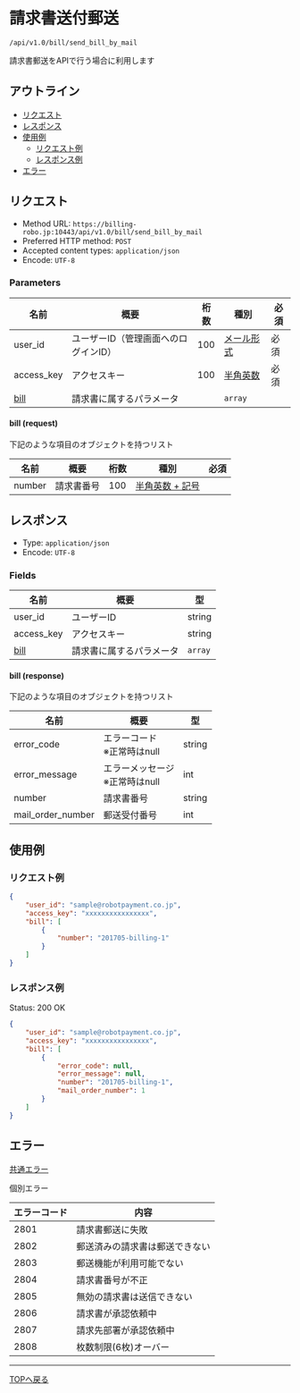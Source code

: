# 請求書送付郵送

`/api/v1.0/bill/send_bill_by_mail`

請求書郵送をAPIで行う場合に利用します

## アウトライン

- [リクエスト](#リクエスト)
- [レスポンス](#レスポンス)
- [使用例](#使用例)
  - [リクエスト例](#リクエスト例)
  - [レスポンス例](#レスポンス例)
- [エラー](#エラー)

## リクエスト
- Method URL: `https://billing-robo.jp:10443/api/v1.0/bill/send_bill_by_mail`
- Preferred HTTP method: `POST`
- Accepted content types: `application/json`
- Encode: `UTF-8`

### Parameters

| 名前                  | 概要                                 | 桁数 | 種別                              | 必須 |
| --------------------- | ------------------------------------ | ---- | --------------------------------- | ---- |
| user_id               | ユーザーID（管理画面へのログインID） | 100  | [メール形式](../../index.md#種別) | 必須 |
| access_key            | アクセスキー                         | 100  | [半角英数](../../index.md#種別)   | 必須 |
| [bill](#bill-request) | 請求書に属するパラメータ             |      | `array`                     |      |

#### bill (request)

下記のような項目のオブジェクトを持つリスト

| 名前   | 概要       | 桁数 | 種別                                   | 必須 |
| ------ | ---------- | ---- | -------------------------------------- | ---- |
| number | 請求書番号 | 100  | [半角英数 + 記号](../../index.md#種別) |      |


## レスポンス

- Type: `application/json`
- Encode: `UTF-8`

### Fields

| 名前                   | 概要                     | 型            |
| ---------------------- | ------------------------ | ------------- |
| user_id                | ユーザーID               | string        |
| access_key             | アクセスキー             | string        |
| [bill](#bill-response) | 請求書に属するパラメータ | `array` |

#### bill (response)

下記のような項目のオブジェクトを持つリスト

| 名前              | 概要                                | 型     |
| ----------------- | ----------------------------------- | ------ |
| error_code        | エラーコード <br> ※正常時はnull     | string |
| error_message     | エラーメッセージ <br> ※正常時はnull | int    |
| number            | 請求書番号                          | string |
| mail_order_number | 郵送受付番号                        | int    |


## 使用例

### リクエスト例

```json
{
    "user_id": "sample@robotpayment.co.jp",
    "access_key": "xxxxxxxxxxxxxxxx",
    "bill": [
        {
            "number": "201705-billing-1"
        }
    ]
}
```

### レスポンス例

Status: 200 OK

```json
{
    "user_id": "sample@robotpayment.co.jp",
    "access_key": "xxxxxxxxxxxxxxxx",
    "bill": [
        {
            "error_code": null,
            "error_message": null,
            "number": "201705-billing-1",
            "mail_order_number": 1
        }
    ]
}
```

## エラー

[共通エラー](../../index.md#共通エラー)

個別エラー

| エラーコード | 内容                           |
| ------------ | ------------------------------ |
| 2801         | 請求書郵送に失敗               |
| 2802         | 郵送済みの請求書は郵送できない |
| 2803         | 郵送機能が利用可能でない       |
| 2804         | 請求書番号が不正               |
| 2805         | 無効の請求書は送信できない     |
| 2806         | 請求書が承認依頼中             |
| 2807         | 請求先部署が承認依頼中         |
| 2808         | 枚数制限(6枚)オーバー          |

----

[TOPへ戻る](../../index.md)